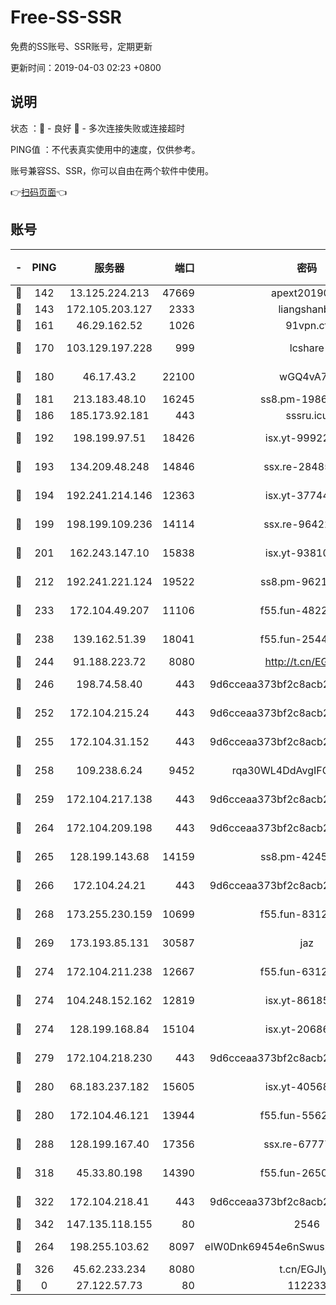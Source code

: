# Free-SS-SSR

免费的SS账号、SSR账号，定期更新

更新时间：2019-04-03 02:23 +0800

## 说明

状态     ：🙂 - 良好 🙁 - 多次连接失败或连接超时

PING值   ：不代表真实使用中的速度，仅供参考。

账号兼容SS、SSR，你可以自由在两个软件中使用。

👉[扫码页面](https://liesauer.github.io/Free-SS-SSR/)👈

## 账号

|-|PING|服务器|端口|密码|加密方式|区域|
|:----:|:----:|:-----:|-----:|:----:|:----:|:----:|
|🙂|142|13.125.224.213|47669|apext2019001|chacha20|KR|
|🙂|143|172.105.203.127|2333|liangshanbo|chacha20|JP|
|🙂|161|46.29.162.52|1026|91vpn.cf|rc4-md5|RU|
|🙂|170|103.129.197.228|999|lcshare|aes-256-cfb|US|
|🙂|180|46.17.43.2|22100|wGQ4vA7D|aes-256-gcm|RU|
|🙂|181|213.183.48.10|16245|ss8.pm-19866827|rc4-md5|RU|
|🙂|186|185.173.92.181|443|sssru.icu|rc4-md5|RU|
|🙂|192|198.199.97.51|18426|isx.yt-99922501|aes-256-cfb|US|
|🙂|193|134.209.48.248|14846|ssx.re-28485057|aes-256-cfb|US|
|🙂|194|192.241.214.146|12363|isx.yt-37744091|aes-256-cfb|US|
|🙂|199|198.199.109.236|14114|ssx.re-96422540|aes-256-cfb|US|
|🙂|201|162.243.147.10|15838|isx.yt-93810890|aes-256-cfb|US|
|🙂|212|192.241.221.124|19522|ss8.pm-96213519|aes-256-cfb|US|
|🙂|233|172.104.49.207|11106|f55.fun-48229591|aes-256-cfb|SG|
|🙂|238|139.162.51.39|18041|f55.fun-25447232|aes-256-cfb|SG|
|🙂|244|91.188.223.72|8080|http://t.cn/EGJIyrl|rc4-md5|RU|
|🙂|246|198.74.58.40|443|9d6cceaa373bf2c8acb22e60b6a58be6|aes-256-cfb|US|
|🙂|252|172.104.215.24|443|9d6cceaa373bf2c8acb22e60b6a58be6|aes-256-cfb|US|
|🙂|255|172.104.31.152|443|9d6cceaa373bf2c8acb22e60b6a58be6|aes-256-cfb|US|
|🙂|258|109.238.6.24|9452|rqa30WL4DdAvgIFG6Fs3znzTa|aes-256-cfb|FR|
|🙂|259|172.104.217.138|443|9d6cceaa373bf2c8acb22e60b6a58be6|aes-256-cfb|US|
|🙂|264|172.104.209.198|443|9d6cceaa373bf2c8acb22e60b6a58be6|aes-256-cfb|US|
|🙂|265|128.199.143.68|14159|ss8.pm-42455845|aes-256-cfb|SG|
|🙂|266|172.104.24.21|443|9d6cceaa373bf2c8acb22e60b6a58be6|aes-256-cfb|US|
|🙂|268|173.255.230.159|10699|f55.fun-83126038|aes-256-cfb|US|
|🙂|269|173.193.85.131|30587|jaz|aes-256-cfb|US|
|🙂|274|172.104.211.238|12667|f55.fun-63129226|aes-256-cfb|US|
|🙂|274|104.248.152.162|12819|isx.yt-86185097|aes-256-cfb|SG|
|🙂|274|128.199.168.84|15104|isx.yt-20686254|aes-256-cfb|SG|
|🙂|279|172.104.218.230|443|9d6cceaa373bf2c8acb22e60b6a58be6|aes-256-cfb|US|
|🙂|280|68.183.237.182|15605|isx.yt-40568030|aes-256-cfb|SG|
|🙂|280|172.104.46.121|13944|f55.fun-55622382|aes-256-cfb|SG|
|🙂|288|128.199.167.40|17356|ssx.re-67777927|aes-256-cfb|SG|
|🙂|318|45.33.80.198|14390|f55.fun-26508924|aes-256-cfb|US|
|🙂|322|172.104.218.41|443|9d6cceaa373bf2c8acb22e60b6a58be6|aes-256-cfb|US|
|🙂|342|147.135.118.155|80|2546|chacha20|US|
|🙁|264|198.255.103.62|8097|eIW0Dnk69454e6nSwuspv9DmS201tQ0D|aes-256-cfb|US|
|🙁|326|45.62.233.234|8080|t.cn/EGJIyrl|rc4-md5|CA|
|🙁|0|27.122.57.73|80|112233|chacha20|HK|
